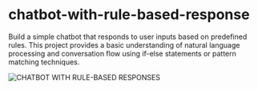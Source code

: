 # chatbot-with-rule-based-response


Build a simple chatbot that responds to user inputs based on predefined rules. This project provides a basic understanding of natural language processing and conversation flow using if-else statements or pattern matching techniques.

![CHATBOT WITH RULE-BASED RESPONSES](https://github.com/anjali200403/chatbot-with-rule-based-response/assets/150911312/9f8bf001-4be7-4e0a-abd5-4698f6b9f2a4)

